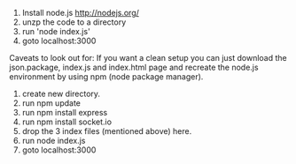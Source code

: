 1.  Install node.js http://nodejs.org/
2.  unzp the code to a directory
3.  run 'node index.js'
4.  goto localhost:3000

Caveats to look out for:  If you want a clean setup you can just download the json.package, index.js and index.html page and recreate the node.js environment by using npm (node package manager).

1. create new directory.
2. run npm update
3. run npm install express
4. run npm install socket.io
5. drop the 3 index files (mentioned above) here.
5. run node index.js
6. goto localhost:3000
